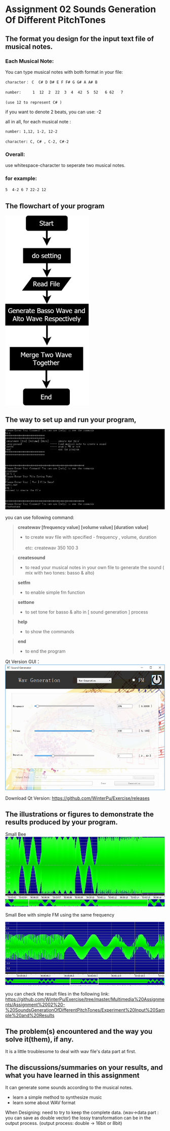 # Assignment 02 Sounds Generation Of Different PitchTones
## The format you design for the input text file of musical notes.



### Each Musical Note:

You can type musical notes with both format in your file:

```
character： C  C# D D# E F F# G G# A A# B

number:     1  12  2  22  3  4  42  5  52   6 62   7

(use 12 to represent C# )
```



if you want to denote 2 beats, you can use: -2

all in all,  for each musical note :

```
number: 1,12, 1-2, 12-2

character: C, C# , C-2, C#-2
```


### Overall:

use whitespace-character to seperate two musical notes.

### for example:

`5  4-2 6 7 22-2 12`



## The ﬂowchart of your program

<img src="https://github.com/WinterPu/Exercise/blob/master/Multimedia%20Assignments/Assignment%2002%20-%20SoundsGenerationOfDifferentPitchTones/README_IMAGE/Flowchart.png?raw=true" height="600" alt="flow chart">


## The way to set up and run your program,
 
![UI](https://github.com/WinterPu/Exercise/blob/master/Multimedia%20Assignments/Assignment%2002%20-%20SoundsGenerationOfDifferentPitchTones/README_IMAGE/UI.png?raw=true)

you can use following command:

>**createwav [frequency value] [volume value] [duration value]**
>- to create wav file with specified - frequency , volume, duration
><br></br>etc: createwav 350 100 3

>**createsound**
>- to read your musical notes in your own file to generate the sound ( mix with two tones: basso & alto)

>**setfm**
>- to enable simple fm function 

>**settone**
>- to set tone for basso & alto in [ sound generation ] process

>**help**
>- to show the commands

>**end**
>- to end the program




Qt Version GUI：
![Qt_GUI](https://github.com/WinterPu/Exercise/blob/master/Multimedia%20Assignments/Assignment%2002%20-%20SoundsGenerationOfDifferentPitchTones/README_IMAGE/Qt%20Version%20GUI.png?raw=true)

Download Qt Version: https://github.com/WinterPu/Exercise/releases
## The illustrations or figures to demonstrate the results produced by your program.

Small Bee 
![Small Bee Result](https://github.com/WinterPu/Exercise/blob/master/Multimedia%20Assignments/Assignment%2002%20-%20SoundsGenerationOfDifferentPitchTones/README_IMAGE/SmallBee.PNG?raw=true)

Small Bee with simple FM using the same frequency

![Small Bee FM Result](https://github.com/WinterPu/Exercise/blob/master/Multimedia%20Assignments/Assignment%2002%20-%20SoundsGenerationOfDifferentPitchTones/README_IMAGE/SmallBee_FM_Using%20The%20Same%20Frequency.PNG?raw=true)


you can check the result files in the following link:
https://github.com/WinterPu/Exercise/tree/master/Multimedia%20Assignments/Assignment%2002%20-%20SoundsGenerationOfDifferentPitchTones/Experiment%20Input%20Sample%20and%20Results

## The problem(s) encountered and the way you solve it(them), if any.



It is a little troublesome to deal with wav file's data part at first.





## The discussions/summaries on your results, and what you have learned in this assignment

It can generate some sounds according to the musical notes.

- learn a simple method to synthesize music
- learn some about WAV format


When Designing:
need to try to keep the complete data. (wav->data part  : you can save as double vector)
the lossy transformation can be in the output process. (output process: double -> 16bit or 8bit)
